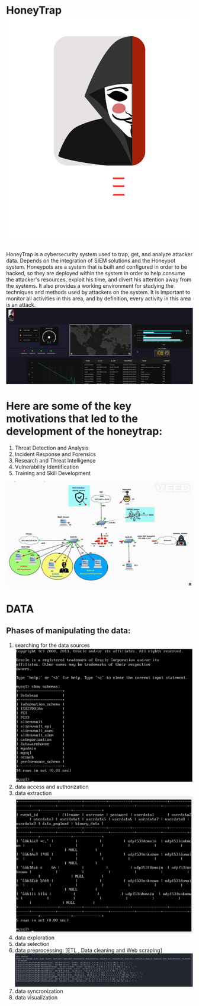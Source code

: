 # HoneyTrap![light.png](img/light.png)
HoneyTrap is a cybersecurity system used to trap, get, and analyze attacker data. Depends on the integration of SIEM solutions and the Honeypot system.
Honeypots are a system that is built and configured in order to be hacked, so they
are deployed within the system in order to help consume the attacker's resources,
exploit his time, and divert his attention away from the systems.
It also provides a working environment for studying the techniques and methods
used by attackers on the system.
It is important to monitor all activities in this area, and by definition, every activity
in this area is an attack.![Screenshot 2024-10-01 103728.png](img/Screenshot%202024-10-01%20103728.png)
# Here are some of the key motivations that led to the development of the honeytrap:
1. Threat Detection and Analysis
2. Incident Response and Forensics
3. Research and Threat Intelligence
4. Vulnerability Identification
5. Training and Skill Development

![HoneyTrap Network.gif](img/HoneyTrap%20Network.gif)

# DATA
## Phases of manipulating the data:
1. searching for the data sources
![Picture1.png](img/Picture1.png)
2. data access and authorization
3. data extraction
![Picture2.png](img/Picture2.png)
4. data exploration
5. data selection
6. data preprocessing: [ETL , Data cleaning and Web scraping]
![Picture3.png](img/Picture3.png)
7. data syncronization
8. data visualization
